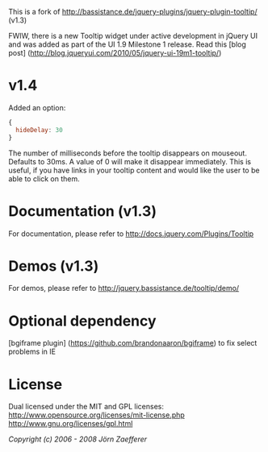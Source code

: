 This is a fork of http://bassistance.de/jquery-plugins/jquery-plugin-tooltip/ (v1.3)

FWIW, there is a new Tooltip widget under active development in jQuery UI and was added as part of the UI 1.9 Milestone 1 release. Read this [blog post] (http://blog.jqueryui.com/2010/05/jquery-ui-19m1-tooltip/)

# v1.4
Added an option:
```javascript
{
  hideDelay: 30
}
```
The number of milliseconds before the tooltip disappears on mouseout. Defaults to 30ms. A value of 0 will make it disappear immediately. This is useful, if you have links in your tooltip content and would like the user to be able to click on them.

# Documentation (v1.3)
For documentation, please refer to http://docs.jquery.com/Plugins/Tooltip

# Demos (v1.3)
For demos, please refer to http://jquery.bassistance.de/tooltip/demo/

# Optional dependency
[bgiframe plugin] (https://github.com/brandonaaron/bgiframe) to fix select problems in IE

# License
Dual licensed under the MIT and GPL licenses:
  http://www.opensource.org/licenses/mit-license.php
  http://www.gnu.org/licenses/gpl.html
  
*Copyright (c) 2006 - 2008 Jörn Zaefferer*
